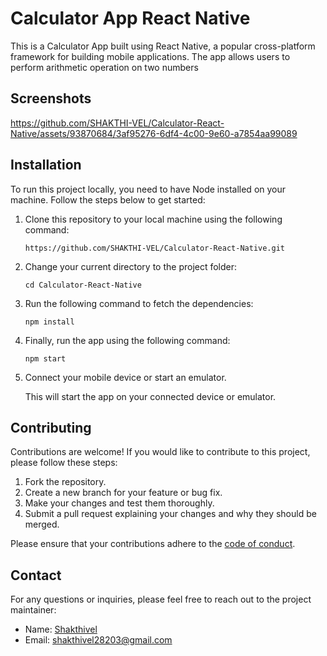 # Calculator App React Native

This is a Calculator App built using React Native, a popular cross-platform framework for building mobile applications. The app allows users to perform arithmetic operation on two numbers


## Screenshots





https://github.com/SHAKTHI-VEL/Calculator-React-Native/assets/93870684/3af95276-6df4-4c00-9e60-a7854aa99089













## Installation

To run this project locally, you need to have Node installed on your machine. Follow the steps below to get started:

1. Clone this repository to your local machine using the following command:

   ```
   https://github.com/SHAKTHI-VEL/Calculator-React-Native.git
   ```

2. Change your current directory to the project folder:

   ```
   cd Calculator-React-Native
   ```

3. Run the following command to fetch the dependencies:

   ```
   npm install
   ```

4. Finally, run the app using the following command:

   ```
   npm start
   ```
   
5. Connect your mobile device or start an emulator.



   This will start the app on your connected device or emulator.

## Contributing

Contributions are welcome! If you would like to contribute to this project, please follow these steps:

1. Fork the repository.
2. Create a new branch for your feature or bug fix.
3. Make your changes and test them thoroughly.
4. Submit a pull request explaining your changes and why they should be merged.

Please ensure that your contributions adhere to the [code of conduct](CODE_OF_CONDUCT.md).


## Contact

For any questions or inquiries, please feel free to reach out to the project maintainer:

- Name: [Shakthivel](https://github.com/SHAKTHI-VEL)
- Email: [shakthivel28203@gmail.com](mailto:shakthivel28203@gmail.com)
